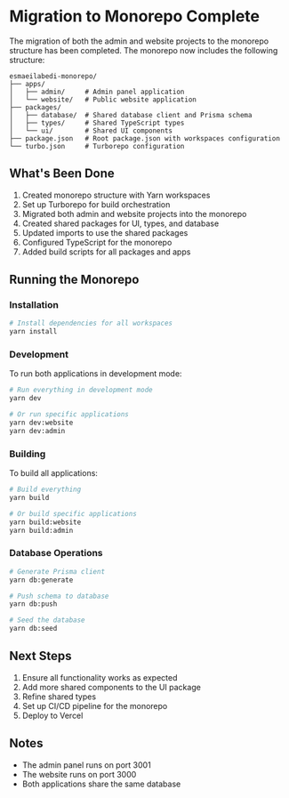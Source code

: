 # Migration to Monorepo Complete

The migration of both the admin and website projects to the monorepo structure has been completed. The monorepo now includes the following structure:

```
esmaeilabedi-monorepo/
├── apps/
│   ├── admin/     # Admin panel application
│   └── website/   # Public website application
├── packages/
│   ├── database/  # Shared database client and Prisma schema
│   ├── types/     # Shared TypeScript types
│   └── ui/        # Shared UI components
├── package.json   # Root package.json with workspaces configuration
└── turbo.json     # Turborepo configuration
```

## What's Been Done

1. Created monorepo structure with Yarn workspaces
2. Set up Turborepo for build orchestration
3. Migrated both admin and website projects into the monorepo
4. Created shared packages for UI, types, and database
5. Updated imports to use the shared packages
6. Configured TypeScript for the monorepo
7. Added build scripts for all packages and apps

## Running the Monorepo

### Installation

```bash
# Install dependencies for all workspaces
yarn install
```

### Development

To run both applications in development mode:

```bash
# Run everything in development mode
yarn dev

# Or run specific applications
yarn dev:website
yarn dev:admin
```

### Building

To build all applications:

```bash
# Build everything
yarn build

# Or build specific applications
yarn build:website
yarn build:admin
```

### Database Operations

```bash
# Generate Prisma client
yarn db:generate

# Push schema to database
yarn db:push

# Seed the database
yarn db:seed
```

## Next Steps

1. Ensure all functionality works as expected
2. Add more shared components to the UI package
3. Refine shared types
4. Set up CI/CD pipeline for the monorepo
5. Deploy to Vercel

## Notes

- The admin panel runs on port 3001
- The website runs on port 3000
- Both applications share the same database
